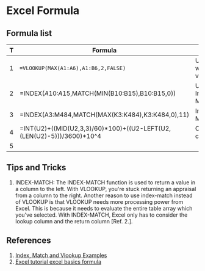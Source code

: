 # Excel Formula

## Formula list
| T | Formula                                                               | Note                   |
|---|-----------------------------------------------------------------------|------------------------|
| 1 | ```=VLOOKUP(MAX(A1:A6),A1:B6,2,FALSE)```                              | Using Max with vloopu  |
| 2 | =INDEX($A$10:$A$15,MATCH(MIN(B10:B15),B10:B15,0))                     | Using Index with Match |
| 3 | =INDEX(A3:M484,MATCH(MAX(K3:K484),K3:K484,0),11)                      | Index with Match       |
| 4 | =INT(U2)+((MID(U2,3,3)/60)*100)+((U2-LEFT(U2,(LEN(U2)-5)))/3600)*10^4 | Computing cells        |
| 5 |


## Tips and Tricks

1. INDEX-MATCH: The INDEX-MATCH function is used to return a value in a column
   to the left. With VLOOKUP, you're stuck returning an appraisal from a column
   to the right. Another reason to use index-match instead of VLOOKUP is that
   VLOOKUP needs more processing power from Excel. This is because it needs to
   evaluate the entire table array which you've selected. With INDEX-MATCH,
   Excel only has to consider the lookup column and the return column [Ref. 2.].



## References
1. [Index, Match and Vlookup Examples](http://www.contextures.com/xlFunctions03.html)
2. [Excel tutorial excel basics formula](https://www.simplilearn.com/tutorials/excel-tutorial/excel-formulas)

